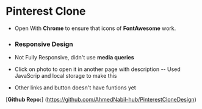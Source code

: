 # Pinterest Clone

- Open With **Chrome** to ensure that icons of **FontAwesome** work.
- ### Responsive Design
- Not Fully Responsive, didn't use **media queries**
- Click on photo to open it in another page with description
-- Used JavaScrip and local storage to make this

- Other links and button doesn't have funtions yet

[**Github Repo:**] (<https://github.com/AhmedNabil-hub/PinterestCloneDesign>)
